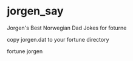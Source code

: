 jorgen_say
==========

Jorgen's Best Norwegian Dad Jokes for foturne

copy jorgen.dat to your fortune directory

fortune jorgen
